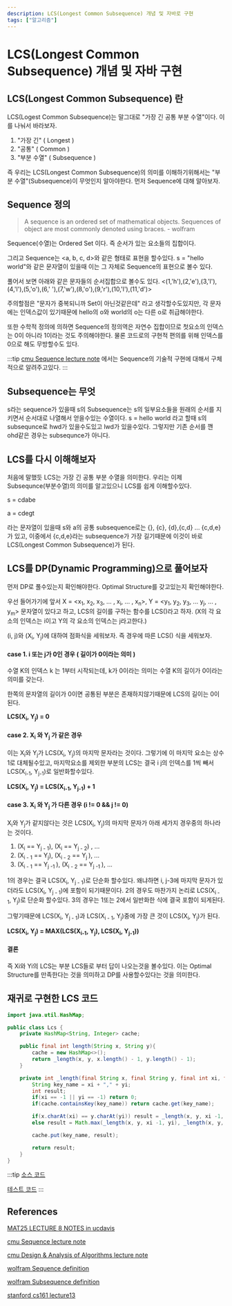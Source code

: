 ```yaml
---
description: LCS(Longest Common Subsequence) 개념 및 자바로 구현
tags: ["알고리즘"]
---
```

# LCS(Longest Common Subsequence) 개념 및 자바 구현 

## LCS(Longest Common Subsequence) 란

LCS(Logest Common Subsequence)는 말그대로 "가장 긴 공통 부분 수열"이다. 이를 나눠서 바라보자.

1. "가장 긴" ( Longest )
2. "공통" ( Common )
3. "부분 수열" ( Subsequence )

즉 우리는 LCS(Longest Common Subsequence)의 의미를 이해하기위해서는 "부분 수열"(Subsequence)이 무엇인지 알아야한다.
먼저 Sequence에 대해 알아보자.

## Sequence 정의

> A sequence is an ordered set of mathematical objects. Sequences of object are most commonly denoted using braces. - wolfram

Sequence(수열)는 Ordered Set 이다. 즉 순서가 있는 요소들의 집합이다.

그리고 Sequence는 <a, b, c, d>와 같은 형태로 표현을 할수있다.
s = "hello world"와 같은 문자열이 있을때 이는 그 자체로 Sequence의 표현으로 볼수 있다.

풀어서 보면 아래와 같은 문자들의 순서집합으로 볼수도 있다.
<(1,'h'),(2,'e'),(3,'l'),(4,'l'),(5,'o'),(6,' '),(7,'w'),(8,'o'),(9,'r'),(10,'l'),(11,'d')>

주의할점은 "문자가 중복되니까 Set이 아닌것같은데" 라고 생각할수도있지만, 각 문자에는 인덱스값이 있기때문에 hello의 o와 world의 o는 다른 o로 취급해야한다.

또한 수학적 정의에 의하면 Sequence의 정의역은 자연수 집합이므로 첫요소의 인덱스는 0이 아니라 1이라는 것도 주의해야한다.
물론 코드로의 구현적 편의를 위해 인덱스를 0으로 해도 무방할수도 있다.

:::tip
[cmu Sequence lecture note](http://www.cs.cmu.edu/afs/cs/academic/class/15210-s15/www/lectures/seq-notes.pdf)
에서는 Sequence의 기술적 구현에 대해서 구체적으로 알려주고있다.
:::

## Subsequence는 무엇

s라는 sequence가 있을때 s의 Subsequence는 s의 일부요소들을 원래의 순서를 지키면서 순서대로 나열해서 얻을수있는 수열이다.
s = hello world 라고 할때 s의 subsequnce로 hwd가 있을수도있고 lwd가 있을수있다. 그렇지만 기존 순서를 깬 ohd같은 경우는 subsequnce가 아니다.

## LCS를 다시 이해해보자

처음에 말했듯 LCS는 가장 긴 공통 부분 수열을 의미한다. 우리는 이제 Subsequnce(부분수열)의 의미를 알고있으니 LCS를 쉽게 이해할수있다.

s = cdabe

a = cdegt

라는 문자열이 있을때 s와 a의 공통 subsequence로는 {}, {c}, {d},{c,d} ... {c,d,e}가 있고,
이중에서 {c,d,e}라는 subsequence가 가장 길기때문에 이것이 바로 LCS(Longest Common Subsequence)가 된다.

## LCS를 DP(Dynamic Programming)으로 풀어보자

먼저 DP로 풀수있는지 확인해야한다. Optimal Structure를 갖고있는지 확인해야한다.

우선 들어가기에 앞서 X = <x<sub>1</sub>, x<sub>2</sub>, x<sub>3</sub>, ... , x<sub>i</sub>, ... , x<sub>n</sub>>,
Y = <y<sub>1</sub>, y<sub>2</sub>, y<sub>3</sub>, ... y<sub>j</sub>, ... , y<sub>m</sub>> 문자열이 있다고 하고, LCS의 길이를 구하는 함수를 LCS()라고 하자.
(X의 각 요소의 인덱스는 i이고 Y의 각 요소의 인덱스는 j라고한다.)

(i, j)와 (X<sub>i</sub>, Y<sub>j</sub>)에 대하여 점화식을 세워보자. 즉 경우에 따른 LCS() 식을 세워보자.

#### case 1. i 또는 j가 0인 경우 ( 길이가 0이라는 의미 )

수열 K의 인덱스 k 는 1부터 시작되는데, k가 0이라는 의미는 수열 K의 길이가 0이라는 의미를 갖는다.

한쪽의 문자열의 길이가 0이면 공통된 부분은 존재하지않기때문에 LCS의 길이는 0이된다.

<strong>LCS(X<sub>i</sub>, Y<sub>j</sub>) = 0</strong>

#### case 2. X<sub>i</sub> 와 Y<sub>j</sub> 가 같은 경우

이는 X<sub>i</sub>와 Y<sub>j</sub>가 LCS(X<sub>i</sub>, Y<sub>j</sub>)의 마지막 문자라는 것이다.
그렇기에 이 마지막 요소는 상수 1로 대체될수있고, 마지막요소를 제외한 부분의 LCS는 결국 i j의 인덱스를 1씩 빼서 LCS(X<sub>i-1</sub>, Y<sub>j-1</sub>)로 일반화할수있다.

<strong>LCS(X<sub>i</sub>, Y<sub>j</sub>) = LCS(X<sub>i-1</sub>, Y<sub>j-1</sub>) + 1</strong>

#### case 3.  X<sub>i</sub> 와 Y<sub>j</sub> 가 다른 경우 (i != 0 && j != 0)

X<sub>i</sub>와 Y<sub>j</sub>가 같지않다는 것은 LCS(X<sub>i</sub>, Y<sub>j</sub>)의 마지막 문자가 아래 세가지 경우중의 하나라는 것이다.

1. (X<sub>i</sub> == Y<sub>j - 1</sub>), (X<sub>i</sub> == Y<sub>j - 2</sub>) , ...
2. (X<sub>i - 1</sub> == Y<sub>j</sub>), (X<sub>i - 2</sub> == Y<sub>j </sub>), ...
3. (X<sub>i - 1</sub> == Y<sub>j -1 </sub>),  (X<sub>i - 2</sub> == Y<sub>j -1 </sub>), ...

1의 경우는 결국 LCS(X<sub>i</sub>, Y<sub>j - 1</sub>)로 단순화 할수있다. 왜냐하면 i, j-3에 마지막 문자가 있더라도 LCS(X<sub>i</sub>, Y<sub>j - 1</sub>)에 포함이 되기때문이다.
2의 경우도 마찬가지 논리로 LCS(X<sub>i - 1</sub>, Y<sub>j</sub>)로 단순화 할수있다.
3의 경우는 1또는 2에서 일반화한 식에 결국 포함이 되게된다.

그렇기때문에 LCS(X<sub>i</sub>, Y<sub>j - 1</sub>)과 LCS(X<sub>i - 1</sub>, Y<sub>j</sub>)중에 가장 큰 것이 LCS(X<sub>i</sub>, Y<sub>j</sub>)가 된다.

<strong>LCS(X<sub>i</sub>, Y<sub>j</sub>) = MAX(LCS(X<sub>i-1</sub>, Y<sub>j</sub>), LCS(X<sub>i</sub>, Y<sub>j-1</sub>))</strong>

#### 결론

즉 Xi와 Yi의 LCS는 부분 LCS들로 부터 답이 나오는것을 볼수있다.
이는 Optimal Structure를 만족한다는 것을 의미하고 DP를 사용할수있다는 것을 의미한다.

## 재귀로 구현한 LCS 코드

```java
import java.util.HashMap;

public class Lcs {
    private HashMap<String, Integer> cache;

    public final int length(String x, String y){
        cache = new HashMap<>();
        return _length(x, y, x.length() - 1, y.length() - 1);
    }

    private int _length(final String x, final String y, final int xi, final int yi){
        String key_name = xi + "," + yi;
        int result;
        if(xi == -1 || yi == -1) return 0;
        if(cache.containsKey(key_name)) return cache.get(key_name);

        if(x.charAt(xi) == y.charAt(yi)) result = _length(x, y, xi -1, yi -1) + 1;
        else result = Math.max(_length(x, y, xi -1, yi), _length(x, y, xi, yi-1));

        cache.put(key_name, result);

        return result;
    }
}
```

:::tip
[소스 코드](https://github.com/limdongjin/ProblemSolving/blob/master/Algorithms/LCS/src/main/java/Lcs.java)

[테스트 코드](https://github.com/limdongjin/ProblemSolving/blob/master/Algorithms/LCS/src/test/java/LcsTest.java)
:::

## References

[MAT25 LECTURE 8 NOTES in ucdavis](https://www.math.ucdavis.edu/~npgallup/m17_mat25/lecture_notes/lecture_8/m17_mat25_lecture_8_notes.pdf)

[cmu Sequence lecture note](http://www.cs.cmu.edu/afs/cs/academic/class/15210-s15/www/lectures/seq-notes.pdf)

[cmu Design & Analysis of Algorithms lecture note](http://www.cs.cmu.edu/afs/cs/academic/class/15451-s15/LectureNotes/lecture04.pdf)

[wolfram Sequence definition](http://mathworld.wolfram.com/Sequence.html)

[wolfram Subsequence definition](http://mathworld.wolfram.com/Subsequence.html)

[stanford cs161 lecture13](http://web.stanford.edu/class/archive/cs/cs161/cs161.1176/Lectures/CS161Lecture13.pdf)
